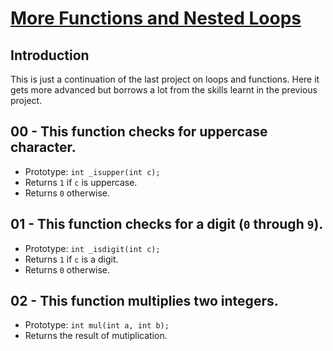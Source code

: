 # <ins>More Functions and Nested Loops</ins>

## Introduction

This is just a continuation of the last project on loops and functions. Here it gets more advanced but borrows a lot from the skills learnt in the previous project.

## 00 - This function checks for uppercase character.
- Prototype: `int _isupper(int c);`
- Returns `1` if `c` is uppercase.
- Returns `0` otherwise.

## 01 - This function checks for a digit (`0` through `9`).
- Prototype: `int _isdigit(int c);`
- Returns `1` if `c` is a digit.
- Returns `0` otherwise.

## 02 - This function multiplies two integers.
- Prototype: `int mul(int a, int b);`
- Returns the result of mutiplication.